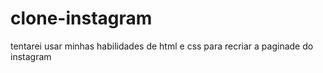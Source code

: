 # clone-instagram
 tentarei usar minhas habilidades de html e css para recriar a paginade do instagram
